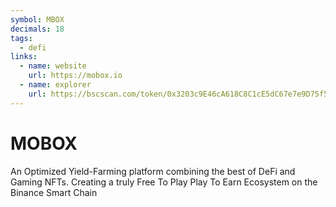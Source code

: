 ```yaml
---
symbol: MBOX
decimals: 18
tags:
  - defi
links:
  - name: website
    url: https://mobox.io
  - name: explorer
    url: https://bscscan.com/token/0x3203c9E46cA618C8C1cE5dC67e7e9D75f5da2377
---
```


# MOBOX

An Optimized Yield-Farming platform combining the best of DeFi and Gaming NFTs. Creating a truly Free To Play Play To Earn Ecosystem on the Binance Smart Chain
